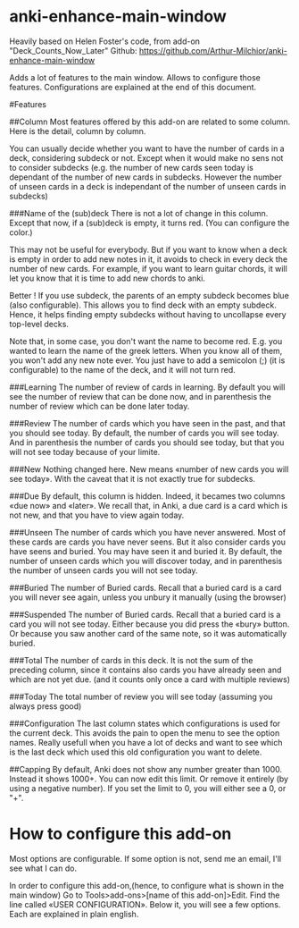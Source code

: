 # anki-enhance-main-window
Heavily based on Helen Foster's code, from add-on "Deck_Counts_Now_Later"
Github: https://github.com/Arthur-Milchior/anki-enhance-main-window

Adds a lot of features to the main window. Allows to configure those features. Configurations are explained at the end of this document.

#Features

##Column
Most features offered by this add-on are related to some column. Here is the detail, column by column.

You can usually decide whether you want to have the number of cards in a deck, considering subdeck or not. Except when it would make no sens not to consider subdecks (e.g. the number of new cards seen today is dependant of the number of new cards in subdecks. However the number of unseen cards in a deck is independant of the number of unseen cards in subdecks)

###Name of the (sub)deck
There is not a lot of change in this column. Except that now, if a (sub)deck is empty, it turns red. (You can configure the color.)

This may not be useful for everybody. But if you want to know when a deck is empty in order to add new notes in it, it avoids to check in every deck the number of new cards. For example, if you want to learn guitar chords, it will let you know that it is time to add new chords to anki.

Better ! If you use subdeck, the parents of an empty subdeck becomes blue (also configurable). This allows you to find deck with an empty subdeck. Hence, it helps finding empty subdecks without having to uncollapse every top-level decks.

Note that, in some case, you don't want the name to become red. E.g. you wanted to learn the name of the greek letters. When you know all of them, you won't add any new note ever. You just have to add a semicolon (;) (it is configurable) to the name of the deck, and it will not turn red. 


###Learning
The number of review of cards in learning. By default you will see the number of review that can be done now, and in parenthesis the number of review which can be done later today.

###Review
The number of cards which you have seen in the past, and that you should see today. By default, the number of cards you will see today. And in parenthesis the number of cards you should see today, but that you will not see today because of your limite.


###New
Nothing changed here. New means «number of new cards you will see today». With the caveat that it is not exactly true for subdecks.

###Due
By default, this column is hidden. Indeed, it becames two columns «due now» and «later». We recall that, in Anki, a due card is a card which is not new, and that you have to view again today.

###Unseen
The number of cards which you have never answered. Most of these cards are cards you have never seens. But it also consider cards you have seens and buried. You may have seen it and buried it. By default, the number of unseen cards which you will discover today, and in parenthesis the number of unseen cards you will not see today.


###Buried
The number of Buried cards. Recall that a buried card is a card you will never see again, unless you unbury it manually (using the browser)

###Suspended
The number of Buried cards. Recall that a buried card is a card you will not see today. Either because you did press the «bury» button. Or because you saw another card of the same note, so it was automatically buried.

###Total
The number of cards in this deck. It is not the sum of the preceding column, since it contains also cards you have already seen and which are not yet due. (and it counts only once a card with multiple reviews)

###Today
The total number of review you will see today (assuming you always press good)

###Configuration
The last column states which configurations is used for the current deck. This avoids the pain to open the menu to see the option names. Really usefull when you have a lot of decks and want to see which is the last deck which used this old configuration you want to delete.

##Capping
By default, Anki does not show any number greater than 1000. Instead it shows 1000+.
You can now edit this limit. Or remove it entirely (by using a negative number). If you set the limit to 0, you will either see a 0, or "+".


How to configure this add-on
===========================
Most options are configurable. If some option is not, send me an email, I'll see what I can do.

In order to configure this add-on,(hence, to configure what is shown in the main window) Go to Tools>add-ons>[name of this add-on]>Edit. Find the line called
«USER CONFIGURATION». Below it, you will see a few options. Each are
explained in plain english. 